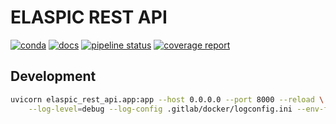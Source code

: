 # ELASPIC REST API

[![conda](https://img.shields.io/conda/dn/ostrokach-forge/elaspic-rest-api.svg)](https://anaconda.org/ostrokach-forge/elaspic-rest-api/)
[![docs](https://img.shields.io/badge/docs-v0.1.0-blue.svg)](https://elaspic.gitlab.io/elaspic-rest-api/v0.1.0/)
[![pipeline status](https://gitlab.com/elaspic/elaspic-rest-api/badges/v0.1.0/pipeline.svg)](https://gitlab.com/elaspic/elaspic-rest-api/commits/v0.1.0/)
[![coverage report](https://gitlab.com/elaspic/elaspic-rest-api/badges/v0.1.0/coverage.svg)](https://elaspic.gitlab.io/elaspic-rest-api/v0.1.0/htmlcov/)

## Development

```bash
uvicorn elaspic_rest_api.app:app --host 0.0.0.0 --port 8000 --reload \
    --log-level=debug --log-config .gitlab/docker/logconfig.ini --env-file .env
```
